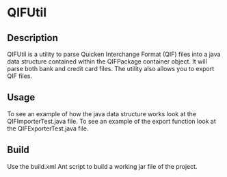 QIFUtil
==========


## Description

QIFUtil is a utility to parse Quicken Interchange Format (QIF) files into a java data structure 
contained within the QIFPackage container object. It will parse both bank and credit card files.
The utility also allows you to export QIF files. 

## Usage
To see an example of how the java data structure works look at the QIFImporterTest.java file. 
To see an example of the export function look at the QIFExporterTest.java file. 

## Build
Use the build.xml Ant script to build a working jar file of the project.